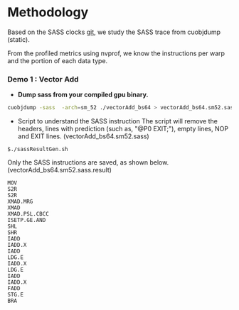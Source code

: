 # Methodology
Based on the SASS clocks [git](https://github.com/3upperm2n/gpuBenchmarking), 
we study the SASS trace from cuobjdump (static).

From the profiled metrics using nvprof, we know the instructions per warp and the portion of each data type.


### Demo 1 : **Vector Add**
* **Dump sass from your compiled gpu binary.**
```bash
cuobjdump -sass  -arch=sm_52 ./vectorAdd_bs64 > vectorAdd_bs64.sm52.sass 2>&1
```

* Script to understand the SASS instruction
The script will remove the headers, lines with prediction (such as, "@P0 EXIT;"), empty lines, NOP and EXIT lines.
(vectorAdd_bs64.sm52.sass)
```
$./sassResultGen.sh
```

Only the SASS instructions are saved, as shown below. (vectorAdd_bs64.sm52.sass.result)
```
MOV
S2R
S2R
XMAD.MRG
XMAD
XMAD.PSL.CBCC
ISETP.GE.AND
SHL
SHR
IADD
IADD.X
IADD
LDG.E
IADD.X
LDG.E
IADD
IADD.X
FADD
STG.E
BRA
```
